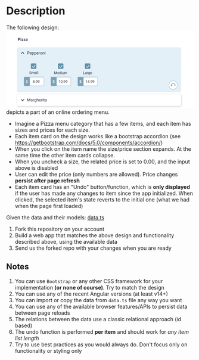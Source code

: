 # Description

The following design: 
![design](./design.png)
depicts a part of an online ordering menu.

* Imagine a Pizza menu category that has a few items, and each item has sizes and prices for each size.
* Each item card on the design works like a bootstrap accordion (see https://getbootstrap.com/docs/5.0/components/accordion/)
* When you click on the item name the size/price section expands. At the same time the other item cards collapse.
* When you uncheck a size, the related price is set to 0.00, and the input above is disabled
* User can edit the price (only numbers are allowed). Price changes **persist after page refresh**
* Each item card has an "Undo" button/function, which is **only displayed** if the user has made any changes to item since the app initialized. When clicked, the selected item's state reverts to the initial one (what we had when the page first loaded)

Given the data and their models:
[data.ts](./data.ts)

1. Fork this repository on your account
2. Build a web app that matches the above design and functionality described above, using the available data
3. Send us the forked repo with your changes when you are ready

## Notes
1. You can use `Bootstrap` or any other CSS framework for your implementation **(or none of course)**. Try to match the design
2. You can use any of the recent Angular versions (at least v14+)
3. You can import or copy the data from `data.ts` file any way you want
4. You can use any of the available browser features/APIs to persist data between page reloads
5. The relations between the data use a classic relational approach (id based)
6. The undo function is performed **per item** and should work for _any item list length_
7. Try to use best practices as you would always do. Don't focus only on functionality or styling only
